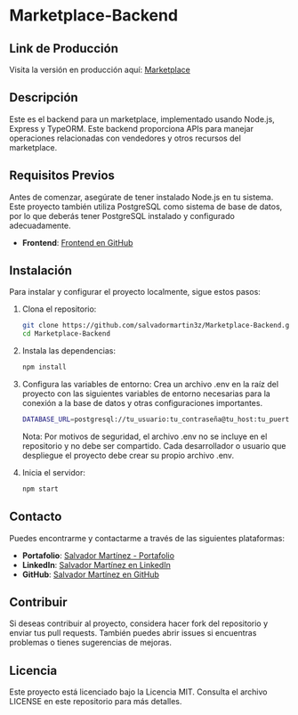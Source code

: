 # Marketplace-Backend

## Link de Producción
Visita la versión en producción aquí: [Marketplace](https://marketplace-salvadormartinez.netlify.app/)

## Descripción
Este es el backend para un marketplace, implementado usando Node.js, Express y TypeORM. Este backend proporciona APIs para manejar operaciones relacionadas con vendedores y otros recursos del marketplace.

## Requisitos Previos
Antes de comenzar, asegúrate de tener instalado Node.js en tu sistema. Este proyecto también utiliza PostgreSQL como sistema de base de datos, por lo que deberás tener PostgreSQL instalado y configurado adecuadamente.

- **Frontend**: [Frontend en GitHub](https://github.com/salvadormartin3z/Marketplace-Frontend)

## Instalación
Para instalar y configurar el proyecto localmente, sigue estos pasos:

1. Clona el repositorio:
   ```bash
   git clone https://github.com/salvadormartin3z/Marketplace-Backend.git
   cd Marketplace-Backend

2. Instala las dependencias:
    ```bash
    npm install
    ```

3. Configura las variables de entorno:
    Crea un archivo .env en la raíz del proyecto con las siguientes variables de entorno necesarias para la conexión a la base de datos y otras configuraciones importantes.

    ```bash
    DATABASE_URL=postgresql://tu_usuario:tu_contraseña@tu_host:tu_puerto/tu_base_de_datos?ssl=true
    ```

    Nota: Por motivos de seguridad, el archivo .env no se incluye en el repositorio y no debe ser compartido. Cada desarrollador o usuario que despliegue el proyecto debe crear su propio archivo .env.

4. Inicia el servidor:
    ```bash
    npm start
    ```

## Contacto

Puedes encontrarme y contactarme a través de las siguientes plataformas:

- **Portafolio**: [Salvador Martínez - Portafolio](https://salvadormartin3z.netlify.app/)
- **LinkedIn**: [Salvador Martínez en LinkedIn](https://www.linkedin.com/in/salvadormtz/)
- **GitHub**: [Salvador Martínez en GitHub](https://github.com/salvadormartin3z)

## Contribuir
Si deseas contribuir al proyecto, considera hacer fork del repositorio y enviar tus pull requests. También puedes abrir issues si encuentras problemas o tienes sugerencias de mejoras.

## Licencia
Este proyecto está licenciado bajo la Licencia MIT. Consulta el archivo LICENSE en este repositorio para más detalles.
